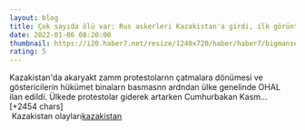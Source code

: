 ```yaml
--- 
layout: blog
title: Çok sayıda ölü var: Rus askerleri Kazakistan'a girdi, ilk görüntüler geldi
date: 2022-01-06 08:20:00
thumbnail: https://i20.haber7.net/resize/1240x720/haber/haber7/bigmanset/2022/01/cok_sayida_olu_var_rus_askerleri_kazakistana_girdi_ilk_goruntuler_geldi_1641457491_2234.jpg
rating: 5
---
```

Kazakistan'da akaryakt zamm protestolarnn çatmalara dönümesi ve göstericilerin hükümet binalarn basmasnn ardndan ülke genelinde OHAL ilan edildi.
Ülkede protestolar giderek artarken Cumhurbakan Kasm… [+2454 chars]</br>&nbsp;Kazakistan olayları<a href="https://www.dental-ilan.org/">kazakistan</a>